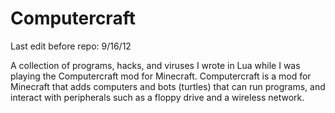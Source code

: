 Computercraft
=============
Last edit before repo: 9/16/12

A collection of programs, hacks, and viruses I wrote in Lua while I was playing the Computercraft mod for Minecraft. Computercraft is a mod for Minecraft that adds computers and bots (turtles) that can run programs, and interact with peripherals such as a floppy drive and a wireless network.
